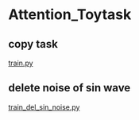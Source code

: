 # Attention_Toytask

## copy task

[train.py](train.py)

## delete noise of sin wave

[train_del_sin_noise.py](train_del_sin_noise.py)
